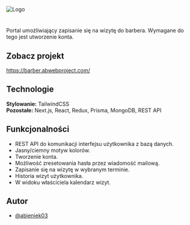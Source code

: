 
![Logo](https://i.imgur.com/unz69Pn.png)


#
Portal umożliwiający zapisanie się na wizytę do barbera. Wymagane do tego jest utworzenie konta.




## Zobacz projekt

https://barber.abwebproject.com/


## Technologie

**Stylowanie:** TailwindCSS \
**Pozostałe:** Next.js, React, Redux, Prisma, MongoDB, REST API



## Funkcjonalności

- REST API do komunikacji interfejsu użytkownika z bazą danych.
- Jasny/ciemny motyw kolorów.
- Tworzenie konta.
- Możliwość zresetowania hasła przez wiadomość mailową.
- Zapisanie się na wizytę w wybranym terminie.
- Historia wizyt użytkownika.
- W widoku właściciela kalendarz wizyt.



## Autor

- [@abieniek03](https://www.github.com/abieniek03)
